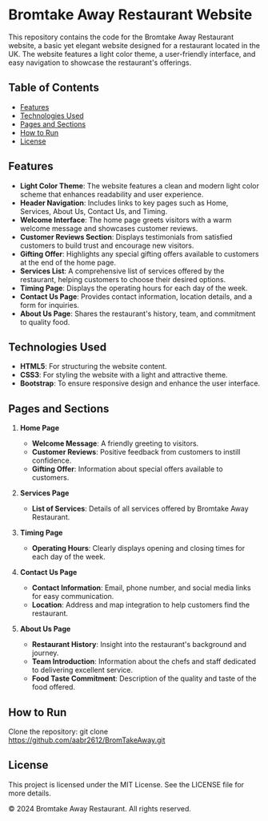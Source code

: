 # Bromtake Away Restaurant Website

This repository contains the code for the Bromtake Away Restaurant website, a basic yet elegant website designed for a restaurant located in the UK. The website features a light color theme, a user-friendly interface, and easy navigation to showcase the restaurant's offerings.

## Table of Contents
- [Features](#features)
- [Technologies Used](#technologies-used)
- [Pages and Sections](#pages-and-sections)
- [How to Run](#how-to-run)
- [License](#license)

## Features
- **Light Color Theme**: The website features a clean and modern light color scheme that enhances readability and user experience.
- **Header Navigation**: Includes links to key pages such as Home, Services, About Us, Contact Us, and Timing.
- **Welcome Interface**: The home page greets visitors with a warm welcome message and showcases customer reviews.
- **Customer Reviews Section**: Displays testimonials from satisfied customers to build trust and encourage new visitors.
- **Gifting Offer**: Highlights any special gifting offers available to customers at the end of the home page.
- **Services List**: A comprehensive list of services offered by the restaurant, helping customers to choose their desired options.
- **Timing Page**: Displays the operating hours for each day of the week.
- **Contact Us Page**: Provides contact information, location details, and a form for inquiries.
- **About Us Page**: Shares the restaurant's history, team, and commitment to quality food.

## Technologies Used
- **HTML5**: For structuring the website content.
- **CSS3**: For styling the website with a light and attractive theme.
- **Bootstrap**: To ensure responsive design and enhance the user interface.

## Pages and Sections
1. **Home Page**
   - **Welcome Message**: A friendly greeting to visitors.
   - **Customer Reviews**: Positive feedback from customers to instill confidence.
   - **Gifting Offer**: Information about special offers available to customers.
  
2. **Services Page**
   - **List of Services**: Details of all services offered by Bromtake Away Restaurant.

3. **Timing Page**
   - **Operating Hours**: Clearly displays opening and closing times for each day of the week.

4. **Contact Us Page**
   - **Contact Information**: Email, phone number, and social media links for easy communication.
   - **Location**: Address and map integration to help customers find the restaurant.
  
5. **About Us Page**
   - **Restaurant History**: Insight into the restaurant's background and journey.
   - **Team Introduction**: Information about the chefs and staff dedicated to delivering excellent service.
   - **Food Taste Commitment**: Description of the quality and taste of the food offered.

## How to Run
Clone the repository:
      git clone https://github.com/aabr2612/BromTakeAway.git

## License
This project is licensed under the MIT License. See the LICENSE file for more details.

<footer> <p>&copy; 2024 Bromtake Away Restaurant. All rights reserved.</p> </footer>
